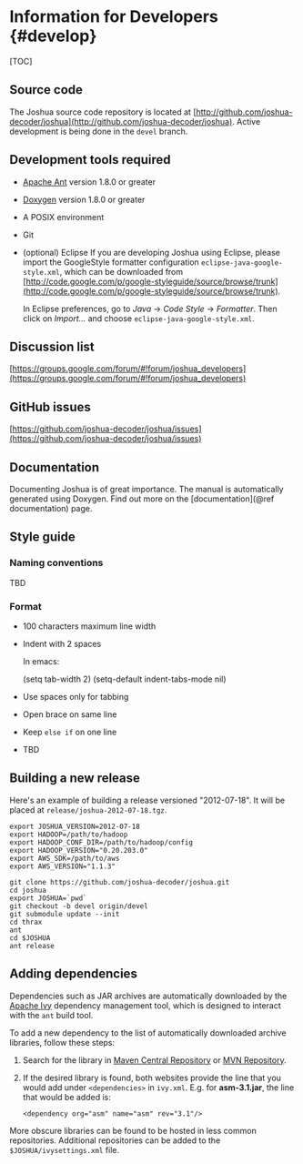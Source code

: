 Information for Developers				{#develop}
==========================

[TOC]

## Source code

The Joshua source code repository is located at 
[http://github.com/joshua-decoder/joshua](http://github.com/joshua-decoder/joshua).
Active development is being done in the `devel` branch.

## Development tools required

* [Apache Ant](http://ant.apache.org/) version 1.8.0 or greater
* [Doxygen](http://www.doxygen.org) version 1.8.0 or greater
* A POSIX environment
* Git
* (optional) Eclipse
  If you are developing Joshua using Eclipse, please import the GoogleStyle 
  formatter configuration `eclipse-java-google-style.xml`, which can be 
  downloaded from 
  [http://code.google.com/p/google-styleguide/source/browse/trunk](http://code.google.com/p/google-styleguide/source/browse/trunk).

  In Eclipse preferences, go to *Java* -> *Code Style* -> *Formatter*. Then click 
  on *Import...* and choose `eclipse-java-google-style.xml`.


## Discussion list

[https://groups.google.com/forum/#!forum/joshua_developers](https://groups.google.com/forum/#!forum/joshua_developers)

## GitHub issues

[https://github.com/joshua-decoder/joshua/issues](https://github.com/joshua-decoder/joshua/issues)

## Documentation

Documenting Joshua is of great importance. The manual is automatically
generated using Doxygen. Find out more on the [documentation](@ref documentation)
page.

## Style guide

### Naming conventions

TBD

### Format

* 100 characters maximum line width
* Indent with 2 spaces

  In emacs: 

    (setq tab-width 2)
    (setq-default indent-tabs-mode nil)

* Use spaces only for tabbing
* Open brace on same line
* Keep `else if` on one line
* TBD

## Building a new release

Here's an example of building a release versioned "2012-07-18".  It will be placed at
`release/joshua-2012-07-18.tgz`.

    export JOSHUA_VERSION=2012-07-18
    export HADOOP=/path/to/hadoop
    export HADOOP_CONF_DIR=/path/to/hadoop/config
    export HADOOP_VERSION="0.20.203.0"
    export AWS_SDK=/path/to/aws
    export AWS_VERSION="1.1.3"

    git clone https://github.com/joshua-decoder/joshua.git
    cd joshua
    export JOSHUA=`pwd`
    git checkout -b devel origin/devel
    git submodule update --init
    cd thrax
    ant
    cd $JOSHUA
    ant release

## Adding dependencies

Dependencies such as JAR archives are automatically downloaded by the
[Apache Ivy](http://ant.apache.org/ivy/) dependency management tool,
which is designed to interact with the `ant` build tool.

To add a new dependency to the list of automatically downloaded archive
libraries, follow these steps:

1.  Search for the library in 
    [Maven Central Repository](http://search.maven.org/) or 
    [MVN Repository](http://mvnrepository.com/). 
2.  If the desired library is found, both websites provide the line that
    you would add under `<dependencies>` in `ivy.xml`. E.g. for
    **asm-3.1.jar**, the line that would be added is:

        <dependency org="asm" name="asm" rev="3.1"/>

More obscure libraries can be found to be hosted in less common
repositories. Additional repositories can be added to the
`$JOSHUA/ivysettings.xml` file.
